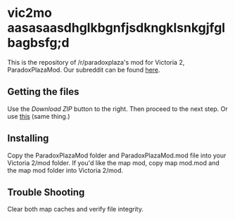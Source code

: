 vic2mo aasasaasdhglkbgnfjsdkngklsnkgjfglbagbsfg;d
=======
This is the repository of /r/paradoxplaza's mod for Victoria 2, ParadoxPlazaMod.
Our subreddit can be found [here](https://www.reddit.com/r/Vic2Mod/).

Getting the files
-----------------

Use the *Download ZIP* button to the right. Then proceed to the next step. Or use [this](https://github.com/vic2mod/ParadoxPlazaMod/archive/master.zip) (same thing.)

Installing
----------
Copy the ParadoxPlazaMod folder and ParadoxPlazaMod.mod file into your
Victoria 2/mod folder. If you'd like the map mod, copy map mod.mod and the
map mod folder into Victoria 2/mod.

Trouble Shooting
----------------
Clear both map caches and verify file integrity.
